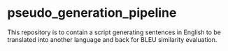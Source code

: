 # pseudo_generation_pipeline
This repository is to contain a script generating sentences in English to be translated into another language and back for BLEU similarity evaluation.
